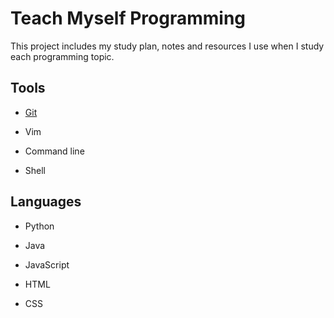 # Teach Myself Programming

This project includes my study plan, notes and resources I use when I study each programming topic. 

## Tools

- [Git](https://github.com/erinchocolate/teach-myself-programming/tree/master/Git)

- Vim

- Command line

- Shell 

## Languages

- Python

- Java

- JavaScript

- HTML

- CSS

